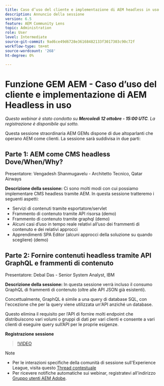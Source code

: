 ```yaml
---
title: Caso d’uso del cliente e implementazione di AEM headless in uso
description: Annuncio della sessione
version: 6.5
feature: AEM Community Lens
topic: Administration
role: User
level: Intermediate
source-git-commit: 9ad6ce49d6728e36168482133f3017303c90c72f
workflow-type: tm+mt
source-wordcount: '268'
ht-degree: 0%

---
```


# Funzione GEM AEM - Caso d’uso del cliente e implementazione di AEM Headless in uso

*Questo webinar è stato condotto su **Mercoledì 12 ottobre - 15:00 UTC**. La registrazione è disponibile qui sotto.*

Questa sessione straordinaria AEM GEMs dispone di due altoparlanti che operano AEM come clienti. La sessione sarà suddivisa in due parti:

## Parte 1: AEM come CMS headless Dove/When/Why?

Presentatore: Vengadesh Shanmugavelu - Architetto Tecnico, Qatar Airways

**Descrizione della sessione:**
Ci sono molti modi con cui possiamo implementare CMS headless tramite AEM.
In questa sessione tratteremo i seguenti aspetti:

* Servizi di contenuti tramite esportatore/servlet
* Frammento di contenuto tramite API risorsa (demo)
* Frammento di contenuto tramite graphql (demo)
* Alcuni casi d’uso in tempo reale relativi all’uso dei frammenti di contenuto e dei relativi approcci
* Apprendimenti SPA Editor (alcuni approcci della soluzione su quando scegliere) (demo)

## Parte 2: Fornire contenuti headless tramite API GraphQL e frammenti di contenuto

Presentatore: Debal Das - Senior System Analyst, IBM

**Descrizione della sessione:**
In questa sessione verrà incluso il consumo GraphQL di frammenti di contenuto (oltre alle API JSON già esistenti).

Concettualmente, GraphQL è simile a una query di database SQL, con l&#39;eccezione che per la query viene utilizzata un&#39;API anziché un database.

Questo elimina il requisito per l’API di fornire molti endpoint che distribuiscono vari volumi o gruppi di dati per vari clienti e consente a vari clienti di eseguire query sull’API per le proprie esigenze.

**Registrazione sessione**

>[!VIDEO](https://video.tv.adobe.com/v/3410160)

>[!NOTE]
>
>* Per le interazioni specifiche della comunità di sessione sull&#39;Experience League, visita questo [Thread contestuale](https://adobe.ly/3r6P4nr)
>* Per ricevere notifiche automatiche sui webinar, registratevi all&#39;indirizzo [Gruppo utenti AEM Adobe](https://aem-augs.adobe.com/).